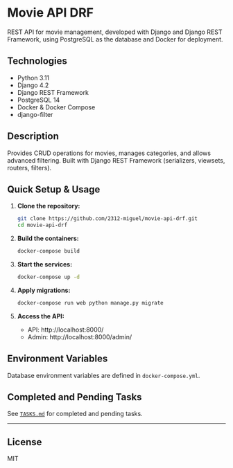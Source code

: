 # Movie API DRF

REST API for movie management, developed with Django and Django REST Framework, using PostgreSQL as the database and Docker for deployment.

## Technologies
- Python 3.11
- Django 4.2
- Django REST Framework
- PostgreSQL 14
- Docker & Docker Compose
- django-filter

## Description
Provides CRUD operations for movies, manages categories, and allows advanced filtering. Built with Django REST Framework (serializers, viewsets, routers, filters).

## Quick Setup & Usage

1. **Clone the repository:**
   ```bash
   git clone https://github.com/2312-miguel/movie-api-drf.git
   cd movie-api-drf
   ```

2. **Build the containers:**
   ```bash
   docker-compose build
   ```

3. **Start the services:**
   ```bash
   docker-compose up -d
   ```

4. **Apply migrations:**
   ```bash
   docker-compose run web python manage.py migrate
   ```

5. **Access the API:**
   - API: http://localhost:8000/
   - Admin: http://localhost:8000/admin/

## Environment Variables
Database environment variables are defined in `docker-compose.yml`.

## Completed and Pending Tasks
See [`TASKS.md`](TASKS.md) for completed and pending tasks.

---

## License
MIT 